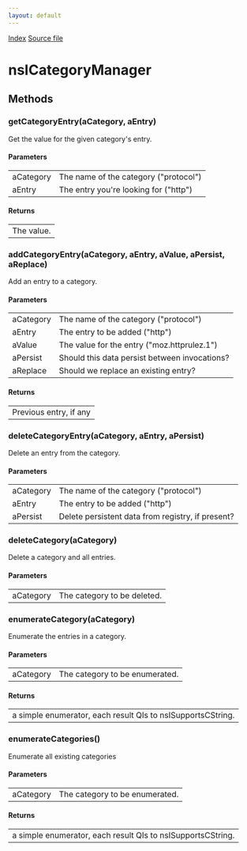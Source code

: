 ```yaml
---
layout: default
---
```

<div id='links'><a href="../index.html">Index</a>
<a href="http://dxr.mozilla.org/mozilla-central/source/xpcom/components/nsICategoryManager.idl">Source file</a>
</div>

# nsICategoryManager #

## Methods ##

### getCategoryEntry(aCategory, aEntry) ###
  
Get the value for the given category's entry.  
  

#### Parameters ####

<table>

<tr>
<td>aCategory</td>
<td>The name of the category ("protocol")  
</td>
</tr>

<tr>
<td>aEntry</td>
<td>The entry you're looking for ("http")  
</td>
</tr>

</table>

#### Returns ####

<table>

<tr>
<td>The value.  
</td>
</tr>

</table>

### addCategoryEntry(aCategory, aEntry, aValue, aPersist, aReplace) ###
  
Add an entry to a category.  
  

#### Parameters ####

<table>

<tr>
<td>aCategory</td>
<td>The name of the category ("protocol")  
</td>
</tr>

<tr>
<td>aEntry</td>
<td>The entry to be added ("http")  
</td>
</tr>

<tr>
<td>aValue</td>
<td>The value for the entry ("moz.httprulez.1")  
</td>
</tr>

<tr>
<td>aPersist</td>
<td>Should this data persist between invocations?  
</td>
</tr>

<tr>
<td>aReplace</td>
<td>Should we replace an existing entry?  
</td>
</tr>

</table>

#### Returns ####

<table>

<tr>
<td>Previous entry, if any  
</td>
</tr>

</table>

### deleteCategoryEntry(aCategory, aEntry, aPersist) ###
  
Delete an entry from the category.  
  

#### Parameters ####

<table>

<tr>
<td>aCategory</td>
<td>The name of the category ("protocol")  
</td>
</tr>

<tr>
<td>aEntry</td>
<td>The entry to be added ("http")  
</td>
</tr>

<tr>
<td>aPersist</td>
<td>Delete persistent data from registry, if present?  
</td>
</tr>

</table>

### deleteCategory(aCategory) ###
  
Delete a category and all entries.  
  

#### Parameters ####

<table>

<tr>
<td>aCategory</td>
<td>The category to be deleted.  
</td>
</tr>

</table>

### enumerateCategory(aCategory) ###
  
Enumerate the entries in a category.  
  

#### Parameters ####

<table>

<tr>
<td>aCategory</td>
<td>The category to be enumerated.  
</td>
</tr>

</table>

#### Returns ####

<table>

<tr>
<td>a simple enumerator, each result QIs to  
        nsISupportsCString.  
</td>
</tr>

</table>

### enumerateCategories() ###
  
Enumerate all existing categories  
  

#### Parameters ####

<table>

<tr>
<td>aCategory</td>
<td>The category to be enumerated.  
</td>
</tr>

</table>

#### Returns ####

<table>

<tr>
<td>a simple enumerator, each result QIs to  
        nsISupportsCString.  
</td>
</tr>

</table>
